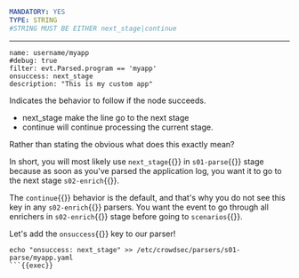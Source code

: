 ```yaml
MANDATORY: YES
TYPE: STRING
#STRING MUST BE EITHER next_stage|continue
```
---
```yaml{4}
name: username/myapp
#debug: true
filter: evt.Parsed.program == 'myapp'
onsuccess: next_stage
description: "This is my custom app"
```
Indicates the behavior to follow if the node succeeds.

- next_stage make the line go to the next stage
- continue will continue processing the current stage.

Rather than stating the obvious what does this exactly mean?

In short, you will most likely use `next_stage`{{}} in `s01-parse`{{}} stage because as soon as you've parsed the application log, you want it to go to the next stage `s02-enrich`{{}}.

The `continue`{{}} behavior is the default, and that's why you do not see this key in any `s02-enrich`{{}} parsers. You want the event to go through all enrichers in `s02-enrich`{{}} stage before going to `scenarios`{{}}.

Let's add the `onsuccess`{{}} key to our parser!
```
echo "onsuccess: next_stage" >> /etc/crowdsec/parsers/s01-parse/myapp.yaml
```{{exec}}
